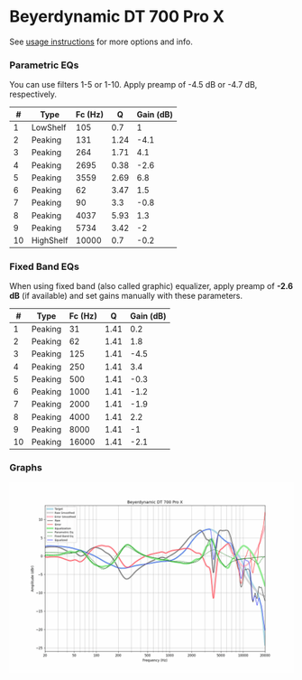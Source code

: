 # Beyerdynamic DT 700 Pro X
See [usage instructions](https://github.com/jaakkopasanen/AutoEq#usage) for more options and info.

### Parametric EQs
You can use filters 1-5 or 1-10. Apply preamp of -4.5 dB or -4.7 dB, respectively.

|   # | Type      |   Fc (Hz) |    Q |   Gain (dB) |
|-----|-----------|-----------|------|-------------|
|   1 | LowShelf  |       105 | 0.7  |         1   |
|   2 | Peaking   |       131 | 1.24 |        -4.1 |
|   3 | Peaking   |       264 | 1.71 |         4.1 |
|   4 | Peaking   |      2695 | 0.38 |        -2.6 |
|   5 | Peaking   |      3559 | 2.69 |         6.8 |
|   6 | Peaking   |        62 | 3.47 |         1.5 |
|   7 | Peaking   |        90 | 3.3  |        -0.8 |
|   8 | Peaking   |      4037 | 5.93 |         1.3 |
|   9 | Peaking   |      5734 | 3.42 |        -2   |
|  10 | HighShelf |     10000 | 0.7  |        -0.2 |

### Fixed Band EQs
When using fixed band (also called graphic) equalizer, apply preamp of **-2.6 dB** (if available) and set gains manually with these parameters.

|   # | Type    |   Fc (Hz) |    Q |   Gain (dB) |
|-----|---------|-----------|------|-------------|
|   1 | Peaking |        31 | 1.41 |         0.2 |
|   2 | Peaking |        62 | 1.41 |         1.8 |
|   3 | Peaking |       125 | 1.41 |        -4.5 |
|   4 | Peaking |       250 | 1.41 |         3.4 |
|   5 | Peaking |       500 | 1.41 |        -0.3 |
|   6 | Peaking |      1000 | 1.41 |        -1.2 |
|   7 | Peaking |      2000 | 1.41 |        -1.9 |
|   8 | Peaking |      4000 | 1.41 |         2.2 |
|   9 | Peaking |      8000 | 1.41 |        -1   |
|  10 | Peaking |     16000 | 1.41 |        -2.1 |

### Graphs
![](./Beyerdynamic%20DT%20700%20Pro%20X.png)
